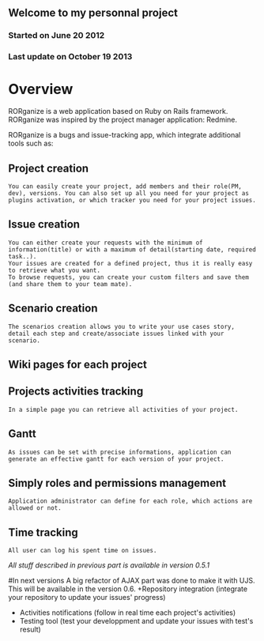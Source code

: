 ## Welcome to my personnal project
### Started on June 20 2012
### Last update on October 19 2013

# Overview

RORganize is a web application based on Ruby on Rails framework.
RORganize was inspired by the project manager application: Redmine.

RORganize is a bugs and issue-tracking app, which integrate additional tools such as:

## Project creation
	You can easily create your project, add members and their role(PM, dev), versions. You can also set up all you need for your project as plugins activation, or which tracker you need for your project issues.
	
## Issue creation
	You can either create your requests with the minimum of information(title) or with a maximum of detail(starting date, required task..).
	Your issues are created for a defined project, thus it is really easy to retrieve what you want. 
	To browse requests, you can create your custom filters and save them (and share them to your team mate).
	
## Scenario creation 
	The scenarios creation allows you to write your use cases story, detail each step and create/associate issues linked with your scenario. 
	
## Wiki pages for each project
	
## Projects activities tracking
	In a simple page you can retrieve all activities of your project. 
	
## Gantt
	As issues can be set with precise informations, application can generate an effective gantt for each version of your project.
	
## Simply roles and permissions management 
	Application administrator can define for each role, which actions are allowed or not.
	
## Time tracking 
	All user can log his spent time on issues.
	
_All stuff described in previous part is available in version 0.5.1_	
	
#In next versions
	A big refactor of AJAX part was done to make it with UJS. This will be available in the version 0.6. 
+Repository integration (integrate your repository to update your issues' progress)
+ Activities notifications (follow in real time each project's activities)
+ Testing tool (test your developpment and update your issues with test's result)
